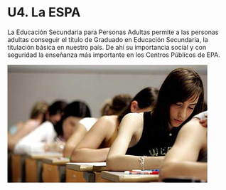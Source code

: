 # U4. La ESPA

La Educación Secundaria para Personas Adultas permite a las personas adultas conseguir el título de Graduado en Educación Secundaria, la titulación básica en nuestro país. De ahí su importancia social y con seguridad la enseñanza más importante en los Centros Públicos de EPA.

![](img/espa.jpg)

